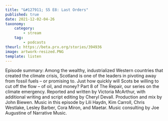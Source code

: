 ```yaml
---
title: "&#127911; S5 E8: Last Orders"
published: true
date: 2021-12-02-04-26
taxonomy:
    category:
        - stream
    tag:
        - podcasts
theurl: https://beta.prx.org/stories/394936
image: artwork-resized.PNG
template: listen
---
```


Episode summary: Among the wealthy, industrialized Western countries that created the climate crisis, Scotland is one of the leaders in pivoting away from fossil fuels &ndash; or promising to. Just how quickly will Scots be willing to cut off the flow &ndash; of oil, and money? Part 8 of The Repair, our series on the climate emergency. Reported and written by Victoria McArthur, with additional writing and script editing by Cheryl Devall. Production and mix by John Biewen. Music in this episode by Lili Haydn, Kim Carroll, Chris Westlake, Lesley Barber, Cora Miron, and Maetar. Music consulting by Joe Augustine of Narrative Music.
